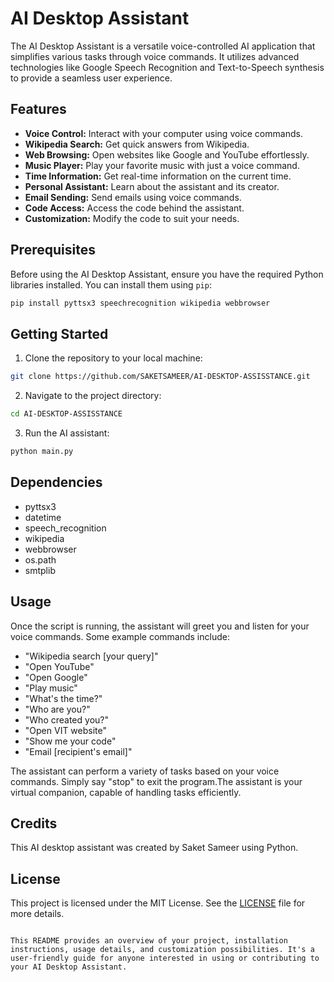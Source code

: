 
# AI Desktop Assistant

The AI Desktop Assistant is a versatile voice-controlled AI application that simplifies various tasks through voice commands. It utilizes advanced technologies like Google Speech Recognition and Text-to-Speech synthesis to provide a seamless user experience.

## Features

- **Voice Control:** Interact with your computer using voice commands.
- **Wikipedia Search:** Get quick answers from Wikipedia.
- **Web Browsing:** Open websites like Google and YouTube effortlessly.
- **Music Player:** Play your favorite music with just a voice command.
- **Time Information:** Get real-time information on the current time.
- **Personal Assistant:** Learn about the assistant and its creator.
- **Email Sending:** Send emails using voice commands.
- **Code Access:** Access the code behind the assistant.
- **Customization:** Modify the code to suit your needs.

## Prerequisites

Before using the AI Desktop Assistant, ensure you have the required Python libraries installed. You can install them using `pip`:

```bash
pip install pyttsx3 speechrecognition wikipedia webbrowser
```

## Getting Started

1. Clone the repository to your local machine:

```bash
git clone https://github.com/SAKETSAMEER/AI-DESKTOP-ASSISSTANCE.git
```

2. Navigate to the project directory:

```bash
cd AI-DESKTOP-ASSISSTANCE
```

3. Run the AI assistant:

```bash
python main.py
```
## Dependencies
- pyttsx3
- datetime
- speech_recognition
- wikipedia
- webbrowser
- os.path
- smtplib

## Usage

Once the script is running, the assistant will greet you and listen for your voice commands. Some example commands include:

- "Wikipedia search [your query]"
- "Open YouTube"
- "Open Google"
- "Play music"
- "What's the time?"
- "Who are you?"
- "Who created you?"
- "Open VIT website"
- "Show me your code"
- "Email [recipient's email]"

The assistant can perform a variety of tasks based on your voice commands. Simply say "stop" to exit the program.The assistant is your virtual companion, capable of handling tasks efficiently.

## Credits

This AI desktop assistant was created by Saket Sameer using Python.

## License

This project is licensed under the MIT License. See the [LICENSE](LICENSE) file for more details.
```

This README provides an overview of your project, installation instructions, usage details, and customization possibilities. It's a user-friendly guide for anyone interested in using or contributing to your AI Desktop Assistant.

